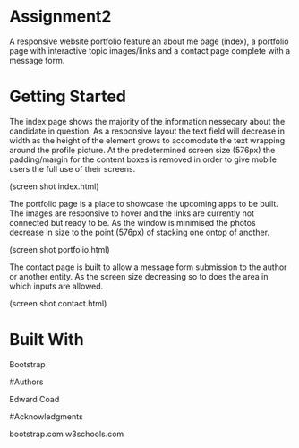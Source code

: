 # Assignment2
A responsive website portfolio feature an about me page (index), a portfolio page with interactive topic images/links and a contact page complete with a message form.

# Getting Started
The index page shows the majority of the information nessecary about the candidate in question. As a responsive layout the text field will decrease in width as the height of the element grows to accomodate the text wrapping around the profile picture. At the predetermined screen size (576px) the padding/margin for the content boxes is removed in order to give mobile users the full use of their screens.

(screen shot index.html)

The portfolio page is a place to showcase the upcoming apps to be built. The images are responsive to hover and the links are currently not connected but ready to be. As the window is minimised the photos decrease in size to the point (576px) of stacking one ontop of another.

(screen shot portfolio.html)

The contact page is built to allow a message form submission to the author or another entity. As the screen size decreasing so to does the area in which inputs are allowed.

(screen shot contact.html)

# Built With

Bootstrap

#Authors

Edward Coad

#Acknowledgments

bootstrap.com
w3schools.com
